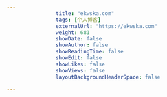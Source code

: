 ---
                title: "ekwska.com"
                tags: [个人博客]
                externalUrl: "https://ekwska.com"
                weight: 681
                showDate: false
                showAuthor: false
                showReadingTime: false
                showEdit: false
                showLikes: false
                showViews: false
                layoutBackgroundHeaderSpace: false
                ---

